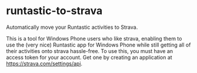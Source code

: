 # runtastic-to-strava
Automatically move your Runtastic activities to Strava.

This is a tool for Windows Phone users who like strava, enabling them to use the (very nice) Runtastic app for Windows Phone while still getting all of their activities onto strava hassle-free.
To use this, you must have an access token for your account. Get one by creating an application at https://strava.com/settings/api.